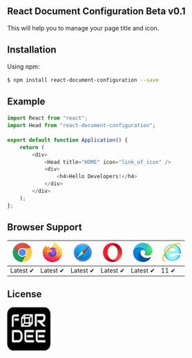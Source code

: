 ## React Document Configuration Beta v0.1

This will help you to manage your page title and icon.


## Installation

Using npm:

```bash
$ npm install react-document-configuration --save
```

## Example
```javascript
import React from "react";
import Head from "react-document-configuration";

export default function Application() {
    return (
        <div>
            <Head title="HOME" icon="link_of_icon" />
            <div>
                <h4>Hello Developers!</h4>
            </div>
        </div>
    );
};
```


## Browser Support

![Chrome](https://raw.githubusercontent.com/jayariglesias/jayariglesias/main/chrome.png) | ![Firefox](https://raw.githubusercontent.com/jayariglesias/jayariglesias/main/firefox.png) | ![Safari](https://raw.githubusercontent.com/jayariglesias/jayariglesias/main/safari.png) | ![Opera](https://raw.githubusercontent.com/jayariglesias/jayariglesias/main/opera.png) | ![Edge](https://raw.githubusercontent.com/jayariglesias/jayariglesias/main/chromium.png) | ![IE](https://raw.githubusercontent.com/jayariglesias/jayariglesias/main/explorer.png) |
--- | --- | --- | --- | --- | --- |
Latest ✔ | Latest ✔ | Latest ✔ | Latest ✔ | Latest ✔ | 11 ✔ |



## License

<img align="left" height="100" width="100" src="https://raw.githubusercontent.com/jayariglesias/jayariglesias/main/name.png" />

##




